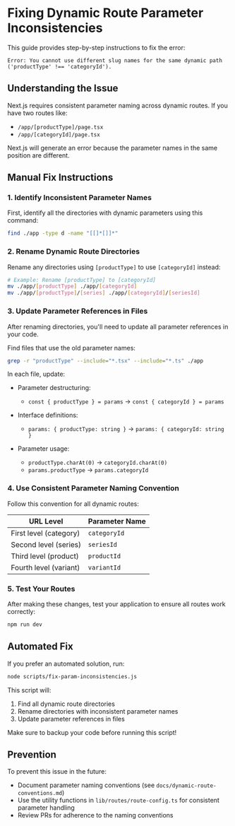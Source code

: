 # Fixing Dynamic Route Parameter Inconsistencies

This guide provides step-by-step instructions to fix the error:

```
Error: You cannot use different slug names for the same dynamic path ('productType' !== 'categoryId').
```

## Understanding the Issue

Next.js requires consistent parameter naming across dynamic routes. If you have two routes like:

- `/app/[productType]/page.tsx`
- `/app/[categoryId]/page.tsx`

Next.js will generate an error because the parameter names in the same position are different.

## Manual Fix Instructions

### 1. Identify Inconsistent Parameter Names

First, identify all the directories with dynamic parameters using this command:

```bash
find ./app -type d -name "[[]*[]]*"
```

### 2. Rename Dynamic Route Directories

Rename any directories using `[productType]` to use `[categoryId]` instead:

```bash
# Example: Rename [productType] to [categoryId]
mv ./app/[productType] ./app/[categoryId]
mv ./app/[productType]/[series] ./app/[categoryId]/[seriesId]
```

### 3. Update Parameter References in Files

After renaming directories, you'll need to update all parameter references in your code.

Find files that use the old parameter names:

```bash
grep -r "productType" --include="*.tsx" --include="*.ts" ./app
```

In each file, update:

- Parameter destructuring: 
  - `const { productType } = params` → `const { categoryId } = params`

- Interface definitions: 
  - `params: { productType: string }` → `params: { categoryId: string }`

- Parameter usage:
  - `productType.charAt(0)` → `categoryId.charAt(0)`
  - `params.productType` → `params.categoryId`

### 4. Use Consistent Parameter Naming Convention

Follow this convention for all dynamic routes:

| URL Level | Parameter Name |
|-----------|---------------|
| First level (category) | `categoryId` |
| Second level (series) | `seriesId` |
| Third level (product) | `productId` |
| Fourth level (variant) | `variantId` |

### 5. Test Your Routes

After making these changes, test your application to ensure all routes work correctly:

```bash
npm run dev
```

## Automated Fix

If you prefer an automated solution, run:

```bash
node scripts/fix-param-inconsistencies.js
```

This script will:
1. Find all dynamic route directories
2. Rename directories with inconsistent parameter names
3. Update parameter references in files

Make sure to backup your code before running this script!

## Prevention

To prevent this issue in the future:
- Document parameter naming conventions (see `docs/dynamic-route-conventions.md`)
- Use the utility functions in `lib/routes/route-config.ts` for consistent parameter handling
- Review PRs for adherence to the naming conventions